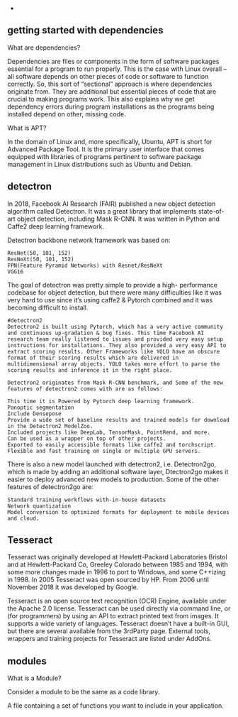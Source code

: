 * 

## getting started with dependencies
What are dependencies?

Dependencies are files or components in the form of software packages essential for a program to run properly. This is the case with Linux overall – all software depends on other pieces of code or software to function correctly. So, this sort of “sectional” approach is where dependencies originate from. They are additional but essential pieces of code that are crucial to making programs work. This also explains why we get dependency errors during program installations as the programs being installed depend on other, missing code.

What is APT?

In the domain of Linux and, more specifically, Ubuntu, APT is short for Advanced Package Tool. It is the primary user interface that comes equipped with libraries of programs pertinent to software package management in Linux distributions such as Ubuntu and Debian. 

## detectron
In 2018, Facebook AI Research (FAIR) published a new object detection algorithm called Detectron. It was a great library that implements state-of-art object detection, including Mask R-CNN. It was written in Python and Caffe2 deep learning framework.

 Detectron backbone network framework was based on:

    ResNet(50, 101, 152)
    ResNeXt(50, 101, 152)
    FPN(Feature Pyramid Networks) with Resnet/ResNeXt
    VGG16

The goal of detectron was pretty simple to provide a high- performance codebase for object detection, but there were many difficulties like it was very hard to use since it’s using caffe2 & Pytorch combined and it was becoming difficult to install.

    #detectron2
    Detectron2 is built using Pytorch, which has a very active community and continuous up-gradation & bug fixes. This time Facebook AI research team really listened to issues and provided very easy setup instructions for installations. They also provided a very easy API to extract scoring results. Other Frameworks like YOLO have an obscure format of their scoring results which are delivered in multidimensional array objects. YOLO takes more effort to parse the scoring results and inference it in the right place.

    Detectron2 originates from Mask R-CNN benchmark, and Some of the new features of detectron2 comes with are as follows:

    This time it is Powered by Pytorch deep learning framework.
    Panoptic segmentation
    Include Densepose
    Provide a wide set of baseline results and trained models for download in the Detectron2 ModelZoo.
    Included projects like DeepLab, TensorMask, PointRend, and more.
    Can be used as a wrapper on top of other projects.
    Exported to easily accessible formats like caffe2 and torchscript.
    Flexible and fast training on single or multiple GPU servers.

There is also a new model launched with detectron2, i.e. Detectron2go, which is made by adding an additional software layer, Dtectron2go makes it easier to deploy advanced new models to production. Some of the other features of detectron2go are:

    Standard training workflows with-in-house datasets
    Network quantization
    Model conversion to optimized formats for deployment to mobile devices and cloud.


## Tesseract
Tesseract was originally developed at Hewlett-Packard Laboratories Bristol and at Hewlett-Packard Co, Greeley Colorado between 1985 and 1994, with some more changes made in 1996 to port to Windows, and some C++izing in 1998. In 2005 Tesseract was open sourced by HP. From 2006 until November 2018 it was developed by Google.

Tesseract is an open source text recognition (OCR) Engine, available under the Apache 2.0 license.
Tesseract can be used directly via command line, or (for programmers) by using an API to extract printed text from images. It supports a wide variety of languages. Tesseract doesn’t have a built-in GUI, but there are several available from the 3rdParty page. External tools, wrappers and training projects for Tesseract are listed under AddOns.



## modules
What is a Module?

Consider a module to be the same as a code library.

A file containing a set of functions you want to include in your application.
